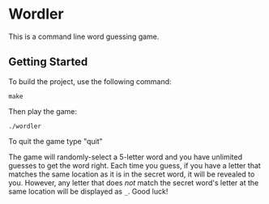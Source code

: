 # Wordler

This is a command line word guessing game.

## Getting Started

To build the project, use the following command:

```
make
```

Then play the game:

```
./wordler
```

To quit the game type "quit"

The game will randomly-select a 5-letter word and you have unlimited guesses to get the word right. Each time you guess, if you have a letter that matches the same location as it is in the secret word, it will be revealed to you. However, any letter that does *not* match the secret word's letter at the same location will be displayed as `_`. Good luck!
